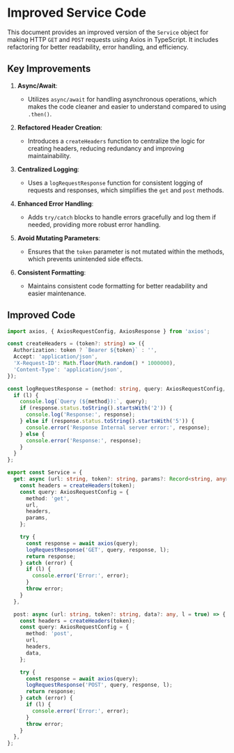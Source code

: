 # Improved Service Code

This document provides an improved version of the `Service` object for making HTTP `GET` and `POST` requests using Axios in TypeScript. It includes refactoring for better readability, error handling, and efficiency.

## Key Improvements

1. **Async/Await**:
   - Utilizes `async/await` for handling asynchronous operations, which makes the code cleaner and easier to understand compared to using `.then()`.

2. **Refactored Header Creation**:
   - Introduces a `createHeaders` function to centralize the logic for creating headers, reducing redundancy and improving maintainability.

3. **Centralized Logging**:
   - Uses a `logRequestResponse` function for consistent logging of requests and responses, which simplifies the `get` and `post` methods.

4. **Enhanced Error Handling**:
   - Adds `try/catch` blocks to handle errors gracefully and log them if needed, providing more robust error handling.

5. **Avoid Mutating Parameters**:
   - Ensures that the `token` parameter is not mutated within the methods, which prevents unintended side effects.

6. **Consistent Formatting**:
   - Maintains consistent code formatting for better readability and easier maintenance.

## Improved Code

```typescript
import axios, { AxiosRequestConfig, AxiosResponse } from 'axios';

const createHeaders = (token?: string) => ({
  Authorization: token ? `Bearer ${token}` : '',
  Accept: 'application/json',
  'X-Request-ID': Math.floor(Math.random() * 1000000),
  'Content-Type': 'application/json',
});

const logRequestResponse = (method: string, query: AxiosRequestConfig, response: AxiosResponse, l: boolean) => {
  if (l) {
    console.log(`Query (${method}):`, query);
    if (response.status.toString().startsWith('2')) {
      console.log('Response:', response);
    } else if (response.status.toString().startsWith('5')) {
      console.error('Response Internal server error:', response);
    } else {
      console.error('Response:', response);
    }
  }
};

export const Service = {
  get: async (url: string, token?: string, params?: Record<string, any>, l = false) => {
    const headers = createHeaders(token);
    const query: AxiosRequestConfig = {
      method: 'get',
      url,
      headers,
      params,
    };

    try {
      const response = await axios(query);
      logRequestResponse('GET', query, response, l);
      return response;
    } catch (error) {
      if (l) {
        console.error('Error:', error);
      }
      throw error;
    }
  },

  post: async (url: string, token?: string, data?: any, l = true) => {
    const headers = createHeaders(token);
    const query: AxiosRequestConfig = {
      method: 'post',
      url,
      headers,
      data,
    };

    try {
      const response = await axios(query);
      logRequestResponse('POST', query, response, l);
      return response;
    } catch (error) {
      if (l) {
        console.error('Error:', error);
      }
      throw error;
    }
  },
};
